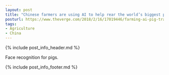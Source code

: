 ```yaml
---
layout: post
title: "Chinese farmers are using AI to help rear the world’s biggest pig population"
posturl: https://www.theverge.com/2018/2/16/17019446/farming-ai-pig-tracking-china-alibaba
tags:
- Agriculture
- China
---
```


{% include post_info_header.md %}

Face recognition for pigs.

<!--more-->
{% include post_info_footer.md %}
